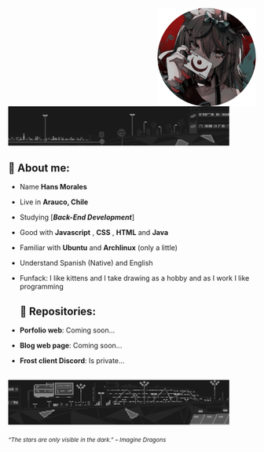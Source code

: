 <div>
<img src="./img/profile04.png" width="200" align="right"/>
<br/>

<img src="./img/about_whiteandblack_style0.gif" width="450" />

## 🌱 About me:

- Name **Hans Morales**

- Live in **Arauco, Chile**

- Studying [***Back-End Development***]

- Good with **Javascript** , **CSS** , **HTML** and **Java**

- Familiar with **Ubuntu** and **Archlinux** (only a little)

- Understand Spanish (Native) and English

- Funfack: I like kittens and I take drawing as a hobby and as I work I like programming

  ## 💫 Repositories:

- **Porfolio web**: Coming soon...

- **Blog web page**: Coming soon...

- **Frost client Discord**: Is private...

<br/>
<img src="./img/about_whiteandblack_style.gif" width="450">
<br/>
  
<sub> *“The stars are only visible in the dark.” – Imagine Dragons* </sub>

</div>
